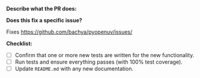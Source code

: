 **Describe what the PR does:**

**Does this fix a specific issue?**

Fixes https://github.com/bachya/pyopenuv/issues/<ISSUE ID>

**Checklist:**

- [ ] Confirm that one or more new tests are written for the new functionality.
- [ ] Run tests and ensure everything passes (with 100% test coverage).
- [ ] Update `README.md` with any new documentation.
